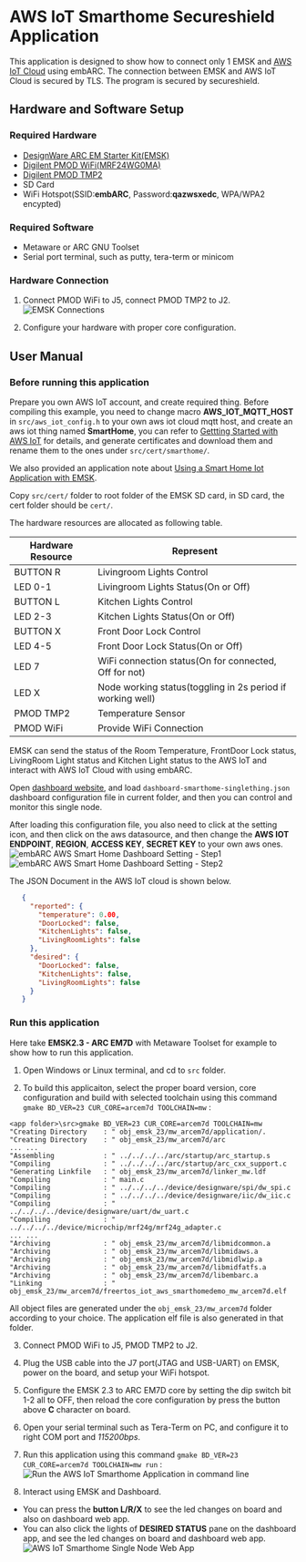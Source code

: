 # AWS IoT Smarthome Secureshield Application
This application is designed to show how to connect only 1 EMSK and [AWS IoT Cloud](https://aws.amazon.com/iot/?nc1=h_ls) using embARC. The connection between EMSK and AWS IoT Cloud is secured by TLS. The program is secured by secureshield.

## Hardware and Software Setup
### Required Hardware
- [DesignWare ARC EM Starter Kit(EMSK)](https://www.synopsys.com/dw/ipdir.php?ds=arc_em_starter_kit)
- [Digilent PMOD WiFi(MRF24WG0MA)](http://store.digilentinc.com/pmodwifi-wifi-interface-802-11g/)
- [Digilent PMOD TMP2](http://store.digilentinc.com/pmod-tmp2-temperature-sensor/)
- SD Card
- WiFi Hotspot(SSID:**embARC**, Password:**qazwsxedc**, WPA/WPA2 encypted)

### Required Software
- Metaware or ARC GNU Toolset
- Serial port terminal, such as putty, tera-term or minicom

### Hardware Connection
1. Connect PMOD WiFi to J5, connect PMOD TMP2 to J2.
   ![EMSK Connections](doc/screenshots/emsk_connections.jpg)

2. Configure your hardware with proper core configuration.

## User Manual
### Before running this application
Prepare you own AWS IoT account, and create required thing.
Before compiling this example, you need to change macro **AWS_IOT_MQTT_HOST** in `src/aws_iot_config.h` to your own aws iot cloud mqtt host, and create an aws iot thing named **SmartHome**, you can refer to [Gettting Started with AWS IoT](https://docs.aws.amazon.com/iot/latest/developerguide/iot-gs.html) for details, and generate certificates and download them and rename them to the ones under `src/cert/smarthome/`.

We also provided an application note about [Using a Smart Home Iot Application with EMSK](https://www.embarc.org/pdf/embARC_appnote_how_to_use_smart_home_iot.pdf).

Copy `src/cert/` folder to root folder of the EMSK SD card, in SD card, the cert folder should be `cert/`.

The hardware resources are allocated as following table.

|  Hardware Resource  |            Represent                                          |
| ------------------- | ------------------------------------------------------------- |
|  BUTTON R           | Livingroom Lights Control                                     |
|  LED 0-1            | Livingroom Lights Status(On or Off)                           |
|  BUTTON L           | Kitchen Lights Control                                        |
|  LED 2-3            | Kitchen Lights Status(On or Off)                              |
|  BUTTON X           | Front Door Lock Control                                       |
|  LED 4-5            | Front Door Lock Status(On or Off)                             |
|  LED 7              | WiFi connection status(On for connected, Off for not)         |
|  LED X              | Node working status(toggling in 2s period if working well)    |
|  PMOD TMP2          | Temperature Sensor                                            |
|  PMOD WiFi          | Provide WiFi Connection                                       |

EMSK can send the status of the Room Temperature, FrontDoor Lock status, LivingRoom Light status and Kitchen Light status to the AWS IoT and interact with AWS IoT Cloud with using embARC.

Open [dashboard website](http://foss-for-synopsys-dwc-arc-processors.github.io/freeboard/), and load `dashboard-smarthome-singlething.json` dashboard configuration file in current folder, and then you can control and monitor this single node.

After loading this configuration file, you also need to click at the setting icon, and then click on the aws datasource, and then change the **AWS IOT ENDPOINT**, **REGION**, **ACCESS KEY**, **SECRET KEY** to your own aws ones.
![embARC AWS Smart Home Dashboard Setting - Step1](doc/screenshots/webapp_setting1.jpg)
![embARC AWS Smart Home Dashboard Setting - Step2](doc/screenshots/webapp_setting2.jpg)

The JSON Document in the AWS IoT cloud is shown below.
```json
   {
     "reported": {
       "temperature": 0.00,
       "DoorLocked": false,
       "KitchenLights": false,
       "LivingRoomLights": false
     },
     "desired": {
       "DoorLocked": false,
       "KitchenLights": false,
       "LivingRoomLights": false
     }
   }
```

### Run this application
Here take **EMSK2.3 - ARC EM7D** with Metaware Toolset for example to show how to run this application.

1. Open Windows or Linux terminal, and cd to `src` folder.

2. To build this applicaiton, select the proper board version, core configuration and build with selected toolchain using this command `gmake BD_VER=23 CUR_CORE=arcem7d TOOLCHAIN=mw` :
  ```
  <app folder>\src>gmake BD_VER=23 CUR_CORE=arcem7d TOOLCHAIN=mw
  "Creating Directory    : " obj_emsk_23/mw_arcem7d/application/.
  "Creating Directory    : " obj_emsk_23/mw_arcem7d/arc
  ... ...
  "Assembling            : " ../../../../arc/startup/arc_startup.s
  "Compiling             : " ../../../../arc/startup/arc_cxx_support.c
  "Generating Linkfile   : " obj_emsk_23/mw_arcem7d/linker_mw.ldf
  "Compiling             : " main.c
  "Compiling             : " ../../../../device/designware/spi/dw_spi.c
  "Compiling             : " ../../../../device/designware/iic/dw_iic.c
  "Compiling             : " ../../../../device/designware/uart/dw_uart.c
  "Compiling             : " ../../../../device/microchip/mrf24g/mrf24g_adapter.c
  ... ...
  "Archiving             : " obj_emsk_23/mw_arcem7d/libmidcommon.a
  "Archiving             : " obj_emsk_23/mw_arcem7d/libmidaws.a
  "Archiving             : " obj_emsk_23/mw_arcem7d/libmidlwip.a
  "Archiving             : " obj_emsk_23/mw_arcem7d/libmidfatfs.a
  "Archiving             : " obj_emsk_23/mw_arcem7d/libembarc.a
  "Linking               : " obj_emsk_23/mw_arcem7d/freertos_iot_aws_smarthomedemo_mw_arcem7d.elf
  ```
  All object files are generated under the `obj_emsk_23/mw_arcem7d` folder according to your choice.
  The application elf file is also generated in that folder.

3. Connect PMOD WiFi to J5, PMOD TMP2 to J2.

4. Plug the USB cable into the J7 port(JTAG and USB-UART) on EMSK, power on the board, and setup your WiFi hotspot.

5. Configure the EMSK 2.3 to ARC EM7D core by setting the dip switch bit 1-2 all to OFF, then reload the core configuration by press the button above **C** character on board.

6. Open your serial terminal such as Tera-Term on PC, and configure it to right COM port and *115200bps*.

7. Run this application using this command `gmake BD_VER=23 CUR_CORE=arcem7d TOOLCHAIN=mw run` :
  ![Run the AWS IoT Smarthome Application in command line](doc/screenshots/run_cmd.jpg)

8. Interact using EMSK and Dashboard.
  - You can press the **button L/R/X** to see the led changes on board and also on dashboard web app.
  - You can also click the lights of **DESIRED STATUS** pane on the dashboard app, and see the led changes on board and dashboard web app.
  ![AWS IoT Smarthome Single Node Web App](doc/screenshots/webapp.jpg)

